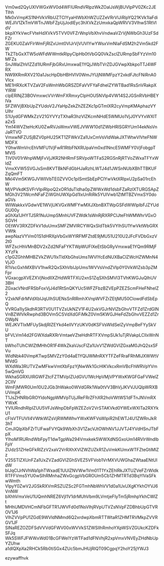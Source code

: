 Vm0wd2QyUXlVWGxWV0d4WFlURndVRlpzWkZOalJsWjBUVlpPV0ZKc2JETlhh
Mk0xVmpKS1NHVkVRbUZTClYyaHlWbXhWZUZZeVRrVlJiRlpYQ21KVk1IaFdi
WEJIV1ZkTmVWTnJWbFZpUjJodlEyc3hXVkZzUmxkaQpWRVV3VlhwS1RtVldV
bkpXYkVwcFVteHdXVkV5TVV0VFZrWnpVbXhvVndwaVZrVjNWbGh3UzFSdFZr
ZGEKU0ZaVFlrWmFjRlZxUmt0VlJrVjVUVlYwYWsxVmNIaFdSM2h2Vm5kd2FW
TkZTbGxXTW5oWFdWWmtkRlpyClpHb0tVbGQ0VkZsclZURmpSbFYzVm10MFZs
SnJWalZhVlZZd1lURmFjbGRxUmxwaE1YQjJWbTVrZDJGVwpXbkpoTTJ4WFRX
NW9XRmRXV210a1JscHpDbHBHVlV0WmJYUjNWMFpzY2xkdFJtcFNiRnA0Vlcx
ME1HRXcKTVZaV2FsWmhWbGRSZDFaVVFYaFdhelZYWTBad1RsSnVRakpXYlRW
clpERlNjZ3BOVmxwcVVrWmFXRmxyClpHOU5NVlp4VW14S2JGSnRVbHBEYlVa
SFZWVjBXbUpZYUdoV2JYaHpZekZhZEZKc1pGTmlXR2cyVmpKMAphazVYUlhr
S1UydGFWMkZzV21GYVYzTXhaR3hzVlZKcmNHdE5WMUo1VjJ0YVYxWXlTa2xS
Ym14WVZteHcKU0ZwRVJsWmxVWEJVWW10d1ZWbHRlSGRYUm14ekNsVnJaRTVO
VmxwNFZUSjBZV0pHU25KT1ZFWkVZa1UxCmVsVldWakJXTWtwVlVteFNWMDFX
Y0hwWmVrcEhVMFU1VjFwR1RtbFNXRUpaVm0xd1NncE5WMFY0VjFobgpTMVl5
TlV0V01rWnpWMjFvVjJKR2NHRmFSRVpoWTFaS2RGSnRjRTVoZWxaTFYxWldZ
VmxXVW5SVGJsSm8KVTBkNFdGbHJaRzhLWTJ4d1JWSnNUbXBhTTBKUFZqQmFT
Mkl4Vm5KWGJVWllVbTE0ZVVOc1pISmtSbEpPClYwVktXRlpxU2pSa01rcEhW
MjVPVkdKSVFrVlpiRlpoQ2xOR1duTldha0pZWWxWd1dsbFZaRzlXTURGSApZ
MGh3V21WcmNFaFZiWGhUWXpGd1IxUnRiRk5YUlVwb1ZtMTBZVmxSY0doaGVs
WllWakkxVGdwVE1WVjUKVGxWMFYwMXJXbnBXTWpGSFdWWlplbFJZYUdGU00y
aGhXa1JHYTJSR1NuUmpSMnhUVFZWdk1sWnRjRXRPClJteFhWMWhrVGxOSGVH
OEtWV3RXZDFkV1duUmxSMFZMVlRCYWQxSldTbk5VYlhSU1YwVktWbGRXVWtk
awpNazVYVm01S1dHRXpVbGxWYlRFMFZtdE9jMU51U210U2JFcFVDbGxzV2t0
WFZscHhVMnBDV2xZd2NFaFYKTWpWUFlXeEtSbGRyVmxwaE1YQm9RMjFXYzFk
c1pGZGhhMHBZVkZWU1IxTldXbGhsUms1WVlYcEdNUXBaClZWcHZWMnN4VjJO
R1VscGxhMXBVV1hwR2QxSXhVblJpUms1WVVsVndZVlp0Y0VkWlZsb3pZMFpr
VGxacgpXVEZXVjNodllXZHdWRTFXU2xnS1ZqSXhSMVl3TVhKWGJuQlhUV3BH
ZGxacVNrdFRSbFoxVjJ4d1RtSnQKYUc5WFZFbzBZVEpPZEZScmFHeFNhelZ2
V2xkNFdrMVdXblJqUlhSUENsSnRlRmhXVnpWVFZrZEtjMU50ClowdFdSbEpQ
VVRGa1IySkdhR3RTV0U1TVZsUkNZV1F4U2xkVGJrNVlZbGhvVTFZd1ZrdGlN
VnBZWlVkRwphd3BOVm5CSVdXdGFiMkZ0Vm5KWGJHeFdZbGhvVEZZd1ZrOWpN
WEJKVTIxMFUySkdjRlZEYkd4ellVYzUKV0dKSFVsWldSelZyVmpBeFYySkVU
bFVLVm14d2FGWXdaRXRrVmtaeVZteHdhRTFXVmpSUk1uTjRVakpLClIxWnNT
bWhoTUhCWlZtMHhOR1F4WkZkaVJscFlZa1UxV1ZWdGVIZGxaM0JhQ2sxSFVu
WldNbk40VmpKTwpSMVZzY0d4aE1YQlJWMnRXYTFZeFRraFRhMlJXWWtVMVdG
WXdWa3RUTVZwMFkwVmtXbFpzYjNwWk1GcHIKVkcxRmVBcFhWRVpYVm5wQmVG
WkhaSGRXUlRGWFZtcFZTMVpIZUdGVU1WcHpVMjVPYWxKWGFGaFVWelZ2CllV
WmFjMWR0Um10U2JGb3hWako0WVdGRk1Wa0tVV3BhVjJKVVJUQlpWRXBUVmpK
T1JsZHNRbGROYldoNgpWMVpTUjJReFRrZFhXR2hoVWtWS1dFTnJNVmRXYWxK
YVlURndhRlpIZUU5VFJsWnpDbFpWZEZoV2VrSTAKVkd0YWExWXlTa2RXYkU1
cFlsVTFUVll4VWtkWlZsVjRWMWhvYWxKWFVsWlpiR2hEWTJ4U1ZWRnJkR3hT
CmJIQlpXbFZrTUFwaFVYQk9WbXh3V1ZacVJtOWhNV1JJVTJ4YVdHSnJTbFpX
YlhoM1RURndWbFpyT1dwTgpWa294Vmxkek5WWXdNSGxoUm14RVlrWndlbFpY
ZUdzS1ZHeGFkRlZzV2xaV2VrRXhXVlZWZUZkR1ZuVmkKUmxWTFZteGtiMlZz
V25STlZXUnFZa1UxZVZadGVIZGhSVEZ5VFVob1VrMXVUWGhaZWtaaENtUldW
blJqClJrNVhWa1phTWxadE1UUlZNVWw1Vm01T1YxZEhlRkJXTUZVeFZrWldk
RTFFVms5YU0wSlhRMnhaZWxGcgpVbGROUm5Cb1ZHMTRTd3BqYlVaSFkwWmth
VlpyY0ZwV2JGSkRXVmRSZUZSc2FGTmhNbWhVV1d0a1UxUXgKYkhOYVJ6VnNW
bXhhVmxVeU1UQmhNREZ6VjI1V1drMUhVbm9LVmtjeFIyTm5jRmhpYkhCWlZt
MHhUMDVHCmNFbGFTR1JWVFd0d1NsVlhjRVpUTVZsNVpFZDBhbUpGTVROV1J6
VlhZVVpPU1ZGdE9WVldNMmd6Q2xrdwpXbmRTTWtaR1ZHMTRVMkpZVVRGV1JF
SlNaREZOZDFSdVVVdGFWV00xWVVkS1ZWSllhRmhoYXpWSVZGUkcKZDFkSFJq
Wk5SWFJFWWxWd01BcGFWelYzWTFad1dFNVhjR2xpVmxVNVEyZHdNbUpYZUhw
a1dIQXpXa2RHCk5Rb0tiSGx4ZUc5bmJHUjRlQT09CgpqY2hoY25jYWJ3

ezywaffhvk
